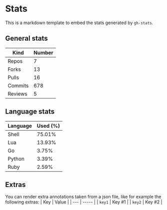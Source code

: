 # Stats

This is a markdown template to embed the stats generated by `gh-stats`.

## General stats
| Kind | Number |
| ---- | ------ |
| Repos | 7 |
| Forks | 13 |
| Pulls | 16 |
| Commits | 678 |
| Reviews | 5 |

## Language stats
| Language | Used (%) |
| -------- | -------- |
| Shell | 75.01% |
| Lua | 13.93% |
| Go | 3.75% |
| Python | 3.39% |
| Ruby | 2.59% |

## Extras
You can render extra annotations taken from a json file, like for example the following extras:
| Key | Value |
| --- | ----- |
| `key1` | Key #1 |
| `key2` | Key #2 |
